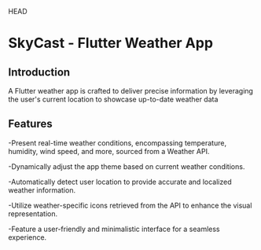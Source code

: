  HEAD
# SkyCast - Flutter Weather App

## Introduction

A Flutter weather app is crafted to deliver precise information by leveraging the user's current location to showcase up-to-date weather data

## Features

-Present real-time weather conditions, encompassing temperature, humidity, wind speed, and more, sourced from a Weather API.

-Dynamically adjust the app theme based on current weather conditions.

-Automatically detect user location to provide accurate and localized weather information.

-Utilize weather-specific icons retrieved from the API to enhance the visual representation.

-Feature a user-friendly and minimalistic interface for a seamless experience.



